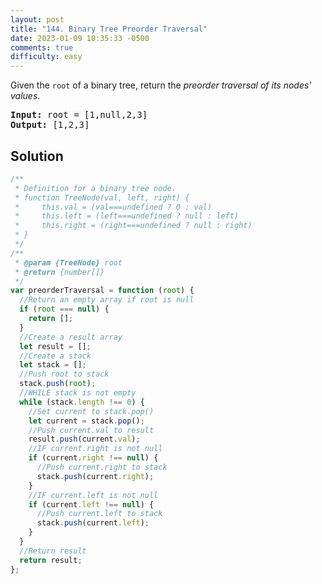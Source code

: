 ```yaml
---
layout: post
title: "144. Binary Tree Preorder Traversal"
date: 2023-01-09 10:35:33 -0500
comments: true
difficulty: easy
---
```


Given the `root` of a binary tree, return the _preorder traversal of its nodes' values_.

<pre><strong>Input:</strong> root = [1,null,2,3]
<strong>Output:</strong> [1,2,3]
</pre>

## Solution

```javascript
/**
 * Definition for a binary tree node.
 * function TreeNode(val, left, right) {
 *     this.val = (val===undefined ? 0 : val)
 *     this.left = (left===undefined ? null : left)
 *     this.right = (right===undefined ? null : right)
 * }
 */
/**
 * @param {TreeNode} root
 * @return {number[]}
 */
var preorderTraversal = function (root) {
  //Return an empty array if root is null
  if (root === null) {
    return [];
  }
  //Create a result array
  let result = [];
  //Create a stack
  let stack = [];
  //Push root to stack
  stack.push(root);
  //WHILE stack is not empty
  while (stack.length !== 0) {
    //Set current to stack.pop()
    let current = stack.pop();
    //Push current.val to result
    result.push(current.val);
    //IF current.right is not null
    if (current.right !== null) {
      //Push current.right to stack
      stack.push(current.right);
    }
    //IF current.left is not null
    if (current.left !== null) {
      //Push current.left to stack
      stack.push(current.left);
    }
  }
  //Return result
  return result;
};
```

